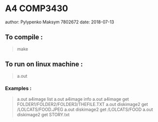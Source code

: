 # A4 COMP3430

author:     Pylypenko Maksym 7802672
date:       2018-07-13

## To compile :
> make 

## To run on linux machine :
> a.out <image> <command> <optional>

### Examples :
> a.out a4image list
> a.out a4image info
> a.out a4image get FOLDER1/FOLDER2/FOLDER3/THEFILE.TXT
> a.out diskimage2 get /LOLCATS/FOOD.JPEG
> a.out diskimage2 get /LOLCATS/FOOD
> a.out diskimage2 get STORY.txt




